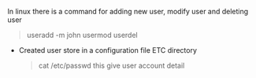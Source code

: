 In linux there is a command for adding new user, modify user and deleting user

> useradd -m john
> usermod
> userdel

- Created user store in a configuration file ETC directory
  > cat /etc/passwd this give user account detail
